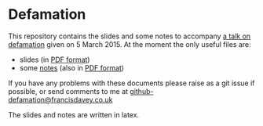 Defamation
==========

This repository contains the slides and some notes to accompany [a talk on defamation](http://www.eventbrite.co.uk/e/staying-protected-how-to-avoid-lawsuits-in-the-age-of-user-generated-content-registration-15438490942) given on 5 March 2015. At the moment the only useful files are:

* slides (in [PDF format](pdf/staying_protected/slides.pdf))
* some [notes](pages/staying_protected/index.html) (also in [PDF format](pdf/staying_protected/notes.pdf))


If you have any problems with these documents please raise as a git issue if possible, or send comments to me at <github-defamation@francisdavey.co.uk>

The slides and notes are written in latex.